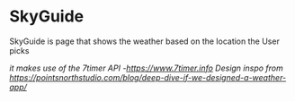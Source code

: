# SkyGuide

SkyGuide is page that shows the weather based on the location the User picks

_it makes use of the 7timer API -https://www.7timer.info_
_Design inspo from https://pointsnorthstudio.com/blog/deep-dive-if-we-designed-a-weather-app/_
